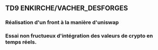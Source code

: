 ## TD9 ENKIRCHE/VACHER_DESFORGES
### Réalisation d'un front à la manière d'uniswap
### Essai non fructueux d'intégration des valeurs de crypto en temps réels. 